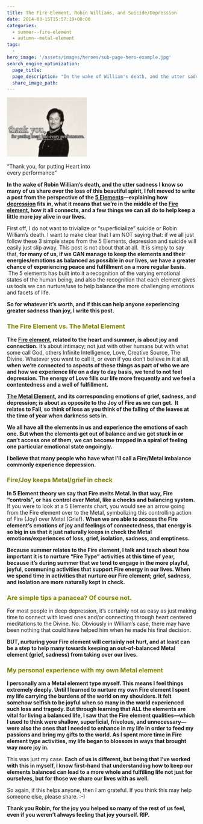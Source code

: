 ```yaml
---
title: The Fire Element, Robin Williams, and Suicide/Depression
date: 2014-08-15T15:57:19+00:00
categories:
  - summer--fire-element
  - autumn--metal-element
tags:
  -
hero_image: '/assets/images/heroes/sub-page-hero-example.jpg'
search_engine_optimization:
  page_title:
  page_description: "In the wake of William's death, and the utter sadness I know so many of us share over the loss of this beautiful spirit, I felt moved to write a post from the perspective of the 5 Elements---explaining how depression fits in, what it means that we're in the middle of the Fire element, how it all connects, and a few things we can all do to help keep a little more joy alive in our lives."
  share_image_path:
---
```

<div id="attachment_2397" style="width: 222px" class="wp-caption alignleft">
  <a href="/assets/images/wp-content/uploads/2014/08/robin-williams.jpg"><img class=" wp-image-2397 " src="/assets/images/wp-content/uploads/2014/08/robin-williams-150x105.jpg" alt="" width="212" height="157" /></a>
  
  <p class="wp-caption-text">
    &#8220;Thank you, for putting Heart into every performance&#8221;
  </p>
</div>

**In the wake of Robin William&#8217;s death, and the utter sadness I know so many of us share over the loss of this beautiful spirit, I felt moved to write a post from the perspective of the [5 Elements](http://www.wisdomwaysacupuncture.com/2014/02/27/overview-5-elements-acupuncture-theory/)&#8212;explaining how [depression](http://www.wisdomwaysacupuncture.com/2012/03/29/acupuncture-helps-depression/) fits in, what it means that we&#8217;re in the middle of the [Fire element](http://www.wisdomwaysacupuncture.com/2017/05/23/into-the-fire-we-go-more-tips-from-an-acupuncturist-for-staying-balanced-in-summer/), how it all connects, and a few things we can all do to help keep a little more joy alive in our lives.**

First off, I do not want to trivialize or &#8220;superficialize&#8221; suicide or Robin William&#8217;s death. I want to make clear that I am NOT saying that: if we all just follow these 3 simple steps from the 5 Elements, depression and suicide will easily just slip away. This post is not about that at all.  It is simply to say that, **for many of us, if we CAN manage to keep the elements and their energies/emotions as balanced as possible in our lives, we have a greater chance of experiencing peace and fulfillment on a more regular basis.**  The 5 elements has built into it a recognition of the varying emotional states of the human being, and also the recognition that each element gives us tools we can nurture/use to help balance the more challenging emotions and facets of life.

**So for whatever it&#8217;s worth, and if this can help anyone experiencing greater sadness than joy, I write this post.**

### <span style="color: #808000;">The Fire Element vs. The Metal Element</span>

**The [Fire element](http://www.wisdomwaysacupuncture.com/2017/07/07/latest-5-element-video-fire-season-released/), related to the heart and summer, is about joy and connection.** It&#8217;s about intimacy; not just with other humans but with what some call God, others Infinite Intelligence, Love, Creative Source, The Divine. Whatever you want to call it, or even if you don&#8217;t believe in it at all, **when we&#8217;re connected to aspects of these things as part of who we are and how we experience life on a day to day basis, we tend to not feel depression. The energy of Love fills our life more frequently and we feel a contentedness and a well of fulfillment.**

**[The Metal Element](http://www.wisdomwaysacupuncture.com/2016/11/05/metal-season-the-time-for-learning-about-letting-go-but-that-whats-of-value-remains/), and its corresponding emotions of grief, sadness, and depression; is about as opposite to the Joy of Fire as we can get.  It relates to Fall, so think of loss as you think of the falling of the leaves at the time of year when darkness sets in.**

**We all have all the elements in us and experience the emotions of each one. But when the elements get out of balance and we get stuck in or can&#8217;t access one of them, we can become trapped in a spiral of feeling one particular emotional state ongoingly.**

**I believe that many people who have what I&#8217;ll call a Fire/Metal imbalance commonly experience depression.**

### <span style="color: #808000;">Fire/Joy keeps Metal/grief in check</span>

**In 5 Element theory we say that Fire melts Metal. In that way, Fire &#8220;controls&#8221;, or has control over Metal, like a checks and balancing system.** If you were to look at a 5 Elements chart, you would see an arrow going from the Fire element over to the Metal, symbolizing this controlling action of Fire (Joy) over Metal (Grief). **When we are able to access the Fire element&#8217;s emotions of joy and feelings of connectedness, that energy is so big in us that it just naturally keeps in check the Metal emotions/experiences of loss, grief, isolation, sadness, and emptiness.**

**Because summer relates to the Fire element, I talk and teach about how important it is to nurture &#8220;Fire Type&#8221; activities at this time of year, because it&#8217;s during summer that we tend to engage in the more playful, joyful, communing activities that support Fire energy in our lives. When we spend time in activities that nurture our Fire element; grief, sadness, and isolation are more naturally kept in check.**

### <span style="color: #808000;">Are simple tips a panacea? Of course not.</span>

For most people in deep depression, it&#8217;s certainly not as easy as just making time to connect with loved ones and/or connecting through heart centered meditations to the Divine. No. Obviously in William&#8217;s case, there may have been nothing that could have helped him when he made his final decision.

**BUT, nurturing your Fire element will certainly not hurt, and at least can be a step to help many towards keeping an out-of-balanced Metal element (grief, sadness) from taking over our lives.**

### <span style="color: #808000;">My personal experience with my own Metal element</span>

**I personally am a Metal element type myself. This means I feel things extremely deeply. Until I learned to nurture my own Fire element I spent my life carrying the burdens of the world on my shoulders. It felt somehow selfish to be joyful when so many in the world experienced such loss and tragedy. But through learning that ALL the elements are vital for living a balanced life, I saw that the Fire element qualities&#8212;which I used to think were shallow, superficial, frivolous, and unnecessary&#8212;were also the ones that I needed to enhance in my life in order to feed my passions and bring my gifts to the world. As I spent more time in Fire element type activities, my life began to blossom in ways that brought way more joy in.**

This was just my case. **Each of us is different, but being that I&#8217;ve worked with this in myself, I know first-hand that understanding how to keep our elements balanced can lead to a more whole and fulfilling life not just for ourselves, but for those we share our lives with as well.**

So again, if this helps anyone, then I am grateful. If you think this may help someone else, please share. :-)

**Thank you Robin, for the joy you helped so many of the rest of us feel, even if you weren&#8217;t always feeling that joy yourself. RIP.**